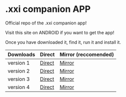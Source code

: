 # .xxi companion APP
Official repo of the .xxi companion app!

Visit this site on ANDROID if you want to get the app!

Once you have downloaded it, find it, run it and install it.

| Downloads | Direct | Mirror (reccomended)|
| --------- | ------|--------|
|version 1| [Direct](https://github.com/TeamCstudios/XXIcompanionAPP/raw/master/XXIcompanion.apk)|[Mirror](http://www.mediafire.com/file/8su4m2j547j6867/XXIcompanion.apk)
|version 2| [Direct](https://github.com/TeamCstudios/XXIcompanionAPP/raw/master/XXIcompanion%20v2.apk)|[Mirror](http://www.mediafire.com/file/hgexd4bd51k7gaw/XXIcompanion_v2.apk)
|version 3| [Direct](https://github.com/TeamCstudios/XXIcompanionAPP/raw/master/XXIcompanion%20v3.apk)|[Mirror](http://www.mediafire.com/file/myzwu3p9ix3zrrq/XXIcompanion_v3.apk)
|version 4| [Direct](https://github.com/TeamCstudios/XXIcompanionAPP/raw/master/XXIcompanion%20v4.apk)|[Mirror](http://www.mediafire.com/file/vadp315flzx33iq/XXIcompanion_v4.apk)
